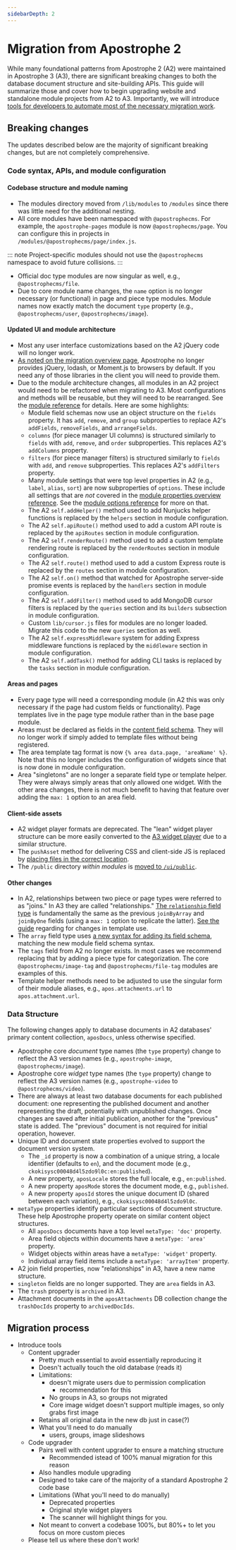```yaml
---
sidebarDepth: 2
---
```


# Migration from Apostrophe 2

While many foundational patterns from Apostrophe 2 (A2) were maintained in Apostrophe 3 (A3), there are significant breaking changes to both the database document structure and site-building APIs. This guide will summarize those and cover how to begin upgrading website and standalone module projects from A2 to A3. Importantly, we will introduce [tools for developers to automate most of the necessary migration work](#migration-process).

## Breaking changes

The updates described below are the majority of significant breaking changes, but are not completely comprehensive.

### Code syntax, APIs, and module configuration

#### Codebase structure and module naming

- The modules directory moved from `/lib/modules` to `/modules` since there was little need for the additional nesting.
- All core modules have been namespaced with `@apostrophecms`. For example, the `apostrophe-pages` module is now `@apostrophecms/page`. You can configure this in projects in `/modules/@apostrophecms/page/index.js`.

::: note
Project-specific modules should not use the `@apostrophecms` namespace to avoid future collisions.
:::

- Official doc type modules are now singular as well, e.g., `@apostrophecms/file`.
- Due to core module name changes, the `name` option is no longer necessary (or functional) in page and piece type modules. Module names now exactly match the document `type` property (e.g., `@apostrophecms/user`, `@apostrophecms/image`).

#### Updated UI and module architecture

- Most any user interface customizations based on the A2 jQuery code will no longer work.
- [As noted on the migration overview page](/guide/migration/overview.md#other-notable-improvements), Apostrophe no longer provides jQuery, lodash, or Moment.js to browsers by default. If you need any of those libraries in the client you will need to provide them.
- Due to the module architecture changes, all modules in an A2 project would need to be refactored when migrating to A3. Most configurations and methods will be reusable, but they will need to be rearranged. See the [module reference](/reference/module-api/module-overview.md) for details. Here are some highlights:
  - Module field schemas now use an object structure on the `fields` property. It has `add`, `remove`, and `group` subproperties to replace A2's `addFields`, `removeFields`, and `arrangeFields`.
  - `columns` (for piece manager UI columns) is structured similarly to `fields` with `add`, `remove`, and `order` subproperties. This replaces A2's `addColumns` property.
  - `filters` (for piece manager filters) is structured similarly to `fields` with `add`, and `remove` subproperties. This replaces A2's `addFilters` property.
  - Many module settings that were top level properties in A2 (e.g., `label`, `alias`, `sort`) are now subproperties of `options`. These include all settings that are *not* covered in the [module properties overview reference](/reference/module-api/module-overview.md). See the [module options reference](/reference/module-api/module-options.md) for more on that.
  <!-- TODO: Update once options are all moved into individual module reference pages -->
  - The A2 `self.addHelper()` method used to add Nunjucks helper functions is replaced by the `helpers` section in module configuration.
  - The A2 `self.apiRoute()` method used to add a custom API route is replaced by the `apiRoutes` section in module configuration.
  - The A2 `self.renderRoute()` method used to add a custom template rendering route is replaced by the `renderRoutes` section in module configuration.
  - The A2 `self.route()` method used to add a custom Express route is replaced by the `routes` section in module configuration.
  - The A2 `self.on()` method that watched for Apostrophe server-side promise events is replaced by the `handlers` section in module configuration.
  - The A2 `self.addFilter()` method used to add MongoDB cursor filters is replaced by the `queries` section and its `builders` subsection in module configuration.
  - Custom `lib/cursor.js` files for modules are no longer loaded. Migrate this code to the new `queries` section as well.
  - The A2 `self.expressMiddleware` system for adding Express middleware functions is replaced by the `middleware` section in module configuration.
  - The A2 `self.addTask()` method for adding CLI tasks is replaced by the `tasks` section in module configuration.

#### Areas and pages

- Every page type will need a corresponding module (in A2 this was only necessary if the page had custom fields or functionality). Page templates live in the page type module rather than in the base page module.
- Areas must be declared as fields in the [content field schema](/guide/content-schema.md). They will no longer work if simply added to template files without being registered.
- The area template tag format is now `{% area data.page, 'areaName' %}`. Note that this no longer includes the configuration of widgets since that is now done in module configuration.
- Area "singletons" are no longer a separate field type or template helper. They were always simply areas that only allowed one widget. With the other area changes, there is not much benefit to having that feature over adding the `max: 1` option to an area field.

#### Client-side assets

- A2 widget player formats are deprecated. The "lean" widget player structure can be more easily converted to the [A3 widget player](/guide/custom-widgets.md#client-side-javascript-for-widgets) due to a similar structure.
- The `pushAsset` method for delivering CSS and client-side JS is replaced by [placing files in the correct location](/guide/front-end-assets.md).
- The `/public` directory *within modules* is [moved to `/ui/public`](/guide/static-module-assets.md).

#### Other changes

- In A2, relationships between two piece or page types were referred to as "joins." In A3 they are called "relationships." [The `relationship` field type](/reference/field-types/relationship.md) is fundamentally the same as the previous `joinByArray` and `joinByOne` fields (using a `max: 1` option to replicate the latter). [See the guide](relationships.md#using-a-relationship-in-templates) regarding for changes in template use.
- The `array` field type uses [a new syntax for adding its field schema](/reference/field-types/array.md#module-field-definition), matching the new module field schema syntax.
- The `tags` field from A2 no longer exists. In most cases we recommend replacing that by adding a piece type for categorization. The core `@apostrophecms/image-tag` and `@apostrophecms/file-tag` modules are examples of this.
- Template helper methods need to be adjusted to use the singular form of their module aliases, e.g., `apos.attachments.url` to `apos.attachment.url`.

### Data Structure

The following changes apply to database documents in A2 databases' primary content collection, `aposDocs`, unless otherwise specified.

- Apostrophe core *document* type names (the `type` property) change to reflect the A3 version names (e.g., `apostrophe-image`, `@apostrophecms/image`).
- Apostrophe core *widget* type names (the `type` property) change to reflect the A3 version names (e.g., `apostrophe-video` to `@apostrophecms/video`).
- There are always at least two database documents for each published document: one representing the published document and another representing the draft, potentially with unpublished changes. Once changes are saved after initial publication, another for the "previous" state is added. The "previous" document is not required for initial operation, however.
- Unique ID and document state properties evolved to support the document version system.
  - The `_id` property is now a combination of a unique string, a locale identifier (defaults to `en`), and the document mode (e.g., `ckokisysc00048d4l5zdo9l0c:en:published`).
  - A new property, `aposLocale` stores the full locale, e.g., `en:published`.
  - A new property `aposMode` stores the document mode, e.g., `published`.
  - A new property `aposId` stores the unique document ID (shared between each variation), e.g., `ckokisysc00048d4l5zdo9l0c`.
- `metaType` properties identify particular sections of document structure. These help Apostrophe property operate on similar content object structures.
  - All `aposDocs` documents have a top level `metaType: 'doc'` property.
  - Area field objects within documents have a `metaType: 'area'` property.
  - Widget objects within areas have a `metaType: 'widget'` property.
  - Individual array field items include a `metaType: 'arrayItem'` property.
- A2 join field properties, now "relationships" in A3, have a new name structure.
- `singleton` fields are no longer supported. They are `area` fields in A3.
- The `trash` property is `archived` in A3.
- Attachment documents in the `aposAttachments` DB collection change the `trashDocIds` property to `archivedDocIds`.

## Migration process

- Introduce tools
	- Content upgrader
		- Pretty much essential to avoid essentially reproducing it
		- Doesn't actually touch the old database (reads it)
		- Limitations:
			- doesn't migrate users due to permission complication
				- recommendation for this
			- No groups in A3, so groups not migrated
			- Core image widget doesn't support multiple images, so only grabs first image
		- Retains all original data in the new db just in case(?)
		- What you'll need to do manually
			- users, groups, image slideshows
	- Code upgrader
		- Pairs well with content upgrader to ensure a matching structure
			- Recommended istead of 100% manual migration for this reason
		- Also handles module upgrading
		- Designed to take care of the majority of a standard Apostrophe 2 code base
		- Limitations (What you'll need to do manually)
			- Deprecated properties
			- Original style widget players
			- The scanner will highlight things for you.
		-  Not meant to convert a codebase 100%, but 80%+ to let you focus on more custom pieces
	- Please tell us where these don't work!

